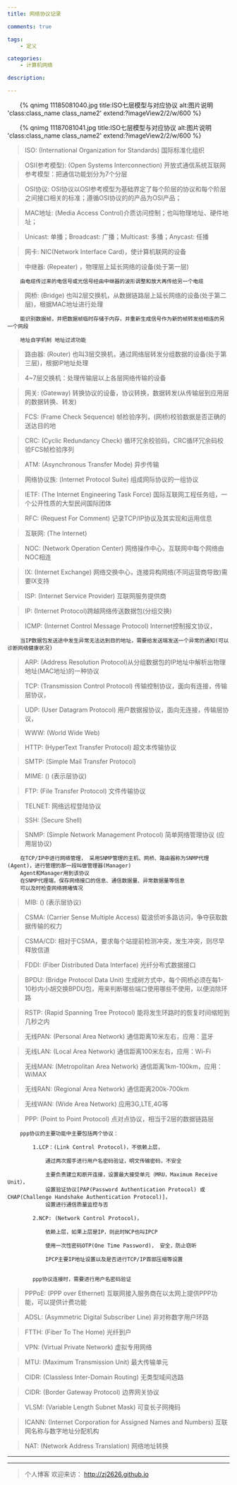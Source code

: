 ```yaml
---
title: 网络协议记录

comments: true    

tags: 
    - 定义

categories: 
    - 计算机网络

description: 

---
```

        

　　{% qnimg 11185081040.jpg title:ISO七层模型与对应协议 alt:图片说明 'class:class_name class_name2' extend:?imageView2/2/w/600 %}

　　{% qnimg 11187081041.jpg title:ISO七层模型与对应协议 alt:图片说明 'class:class_name class_name2' extend:?imageView2/2/w/600 %}

<!--more-->  

> ISO: (International Organization for Standards) 国际标准化组织

> OSI(参考模型): (Open Systems Interconnection) 开放式通信系统互联网参考模型：把通信功能划分为7个分层

> OSI协议: OSI协议以OSI参考模型为基础界定了每个阶层的协议和每个阶层之间接口相关的标准；遵循OSI协议的的产品为OSI产品；

> MAC地址: (Media Access Control)介质访问控制；也叫物理地址、硬件地址；

> Unicast: 单播；Broadcast: 广播；Multicast: 多播；Anycast: 任播

> 网卡: NIC(Network Interface Card)，使计算机联网的设备

> 中继器: (Repeater) ，物理层上延长网络的设备(处于第一层)
        
        由电缆传过来的电信号或光信号经由中继器的波形调整和放大再传给另一个电缆

> 网桥: (Bridge) 也叫2层交换机，从数据链路层上延长网络的设备(处于第二层)，根据MAC地址进行处理

        能识别数据帧，并把数据帧临时存储于内存，并重新生成信号作为新的帧转发给相连的另一个网段
        
        地址自学机制 地址过滤功能

> 路由器: (Router) 也叫3层交换机，通过网络层转发分组数据的设备(处于第三层)，根据IP地址处理

> 4~7层交换机：处理传输层以上各层网络传输的设备

> 网关: (Gateway) 转换协议的设备，协议转换，数据转发(从传输层到应用层的数据转换、转发)

> FCS: (Frame Check Sequence) 帧检验序列，(网桥)校验数据是否正确的送达目的地

> CRC: (Cyclic Redundancy Check) 循环冗余校验码，CRC循环冗余码校验FCS帧检验序列

> ATM: (Asynchronous Transfer Mode) 异步传输

> 网络协议族: (Internet Protocol Suite) 组成网际协议的一组协议

> IETF: (The Internet Engineering Task Force) 国际互联网工程任务组，一个公开性质的大型民间国际团体

> RFC: (Request For Comment) 记录TCP/IP协议及其实现和运用信息

> 互联网: (The Internet) 

> NOC: (Network Operation Center) 网络操作中心，互联网中每个网络由NOC相连 

> IX: (Internet Exchange) 网络交换中心，连接异构网络(不同运营商导致)需要IX支持

> ISP: (Internet Service Provider) 互联网服务提供商

> IP: (Internet Protocol)跨越网络传送数据包(分组交换)

> ICMP: (Internet Control Message Protocol) Internet控制报文协议，

        当IP数据包发送途中发生异常无法达到目的地址，需要给发送端发送一个异常的通知(可以诊断网络健康状况)

> ARP: (Address Resolution Protocol)从分组数据包的IP地址中解析出物理地址(MAC地址)的一种协议

> TCP: (Transmission Control Protocol)  传输控制协议，面向有连接，传输层协议，

> UDP: (User Datagram Protocol) 用户数据报协议，面向无连接，传输层协议，

> WWW: (World Wide Web) 

> HTTP: (HyperText Transfer Protocol) 超文本传输协议 

> SMTP: (Simple Mail Transfer Protocol)  

> MIME: () (表示层协议)

> FTP: (File Transfer Protocol) 文件传输协议

> TELNET: 网络远程登陆协议 

> SSH: (Secure Shell)   

> SNMP: (Simple Network Management Protocol) 简单网络管理协议 (应用层协议)

        在TCP/IP中进行网络管理， 采用SNMP管理的主机、网桥、路由器称为SNMP代理(Agent)，进行管理的那一段叫做管理器(Manager)
        Agent和Manager用到该协议
        在SNMP代理端，保存网络接口的信息、通信数据量、异常数据量等信息
        可以及时检查网络拥堵情况

> MIB: () (表示层协议)

> CSMA: (Carrier Sense Multiple Access) 载波侦听多路访问，争夺获取数据传输的权力

> CSMA/CD: 相对于CSMA，要求每个站提前检测冲突，发生冲突，则尽早释放信道

> FDDI: (Fiber Distributed Data Interface) 光纤分布式数据接口

> BPDU: (Bridge Protocol Data Unit) 生成树方式中，每个网桥必须在每1-10秒内小胡交换BPDU包，用来判断哪些端口使用哪些不使用，以便消除环路

> RSTP: (Rapid Spanning Tree Protocol) 能将发生环路时的恢复时间缩短到几秒之内 

> 无线PAN: (Personal Area Network) 通信距离10米左右，应用：蓝牙

> 无线LAN: (Local Area Network) 通信距离100米左右，应用：Wi-Fi

> 无线MAN: (Metropolitan Area Network) 通信距离1km-100km，应用：WiMAX

> 无线RAN: (Regional Area Network) 通信距离200k-700km

> 无线WAN: (Wide Area Network) 应用3G,LTE,4G等

> PPP: (Point to Point Protocol) 点对点协议，相当于2层的数据链路层

        ppp协议的主要功能中主要包括两个协议：
        
            1.LCP：(Link Control Protocol)，不依赖上层，
                
                通过两次握手进行用户名密码验证，明文传输密码，不安全
                
                主要负责建立和断开连接，设置最大接受单元（MRU，Maximum Receive Unit），
                设置验证协议[PAP(Password Authentication Protocol) 或 CHAP(Challenge Handshake Authentication Protocol)]，
                设置进行通信质量监控与否
            
            2.NCP: (Network Control Protocol)， 
                
                依赖上层，如果上层是IP，则此时NCP也叫IPCP
                
                使用一次性密码OTP(One Time Password)， 安全，防止窃听
                
                IPCP主要IP地址设置以及是否进行TCP/IP首部压缩等设置
                
            
            ppp协议连接时，需要进行用户名密码验证
            
> PPPoE: (PPP over Ethernet) 互联网接入服务商在以太网上提供PPP功能，可以提供计费功能

> ADSL: (Asymmetric Digital Subscriber Line) 非对称数字用户环路

> FTTH: (Fiber To The Home) 光纤到户

> VPN: (Virtual Private Network) 虚拟专用网络

> MTU: (Maximum Transmission Unit)  最大传输单元

> CIDR: (Classless Inter-Domain Routing) 无类型域间选路

> CIDR: (Border Gateway Protocol) 边界网关协议

> VLSM: (Variable Length Subnet Mask) 可变长子网掩码

> ICANN: (Internet Corporation for Assigned Names and Numbers) 互联网名称与数字地址分配机构

> NAT: (Network Address Translation) 网络地址转换


----
----


> 个人博客 欢迎来访： http://zj2626.github.io